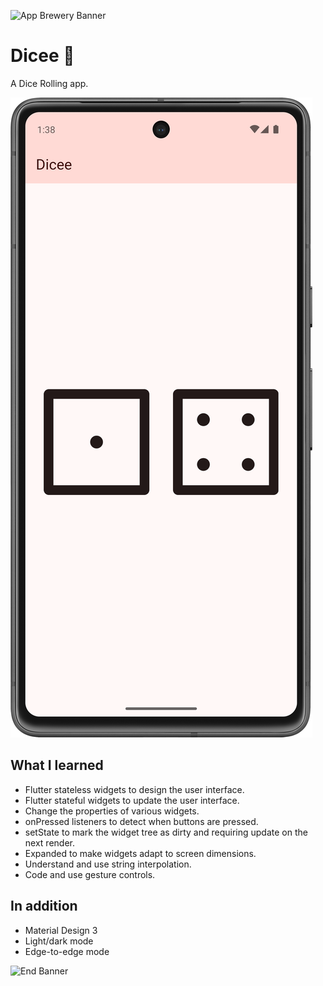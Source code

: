 ![App Brewery Banner](https://github.com/londonappbrewery/Images/blob/master/AppBreweryBanner.png)

# Dicee 🎲

A Dice Rolling app.

![img.png](img.png)

## What I learned

- Flutter stateless widgets to design the user interface.
- Flutter stateful widgets to update the user interface.
- Change the properties of various widgets.
- onPressed listeners to detect when buttons are pressed.
- setState to mark the widget tree as dirty and requiring update on the next render.
- Expanded to make widgets adapt to screen dimensions.
- Understand and use string interpolation.
- Code and use gesture controls.

## In addition

- Material Design 3
- Light/dark mode
- Edge-to-edge mode

![End Banner](https://github.com/londonappbrewery/Images/blob/master/readme-end-banner.png)

